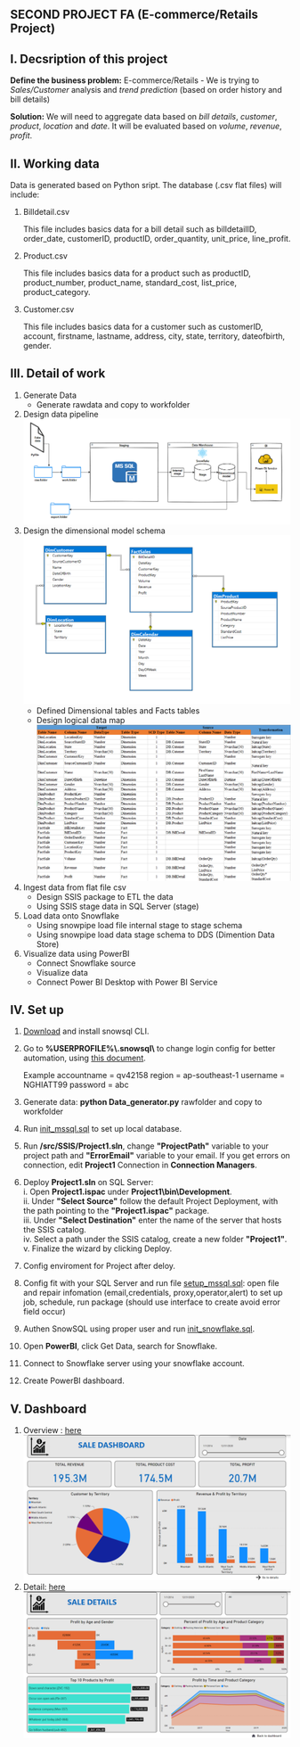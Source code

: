 ## SECOND PROJECT FA (E-commerce/Retails Project)

## I. Decsription of this project

**Define the business problem:** 
E-commerce/Retails - We is trying to *Sales/Customer* analysis and *trend prediction* (based on order history and bill details)

**Solution:**
We will need to aggregate data based on *bill details*, *customer*, *product*, *location* and *date*. It will be evaluated based on *volume*, *revenue*, *profit*.

## II. Working data

Data is generated based on Python sript. The database (.csv flat files) will include:

1. Billdetail.csv

	This file includes basics data for a bill detail such as billdetailID, order_date, customerID, productID, order_quantity, unit_price, line_profit.

2. Product.csv

	This file includes basics data for a product such as productID, product_number, product_name, standard_cost, list_price, product_category.	

3. Customer.csv

	This file includes basics data for a customer such as customerID, account, firstname, lastname, address, city, state, territory, dateofbirth, gender.

## III. Detail of work

1. Generate Data
    - Generate rawdata and copy to workfolder
2. Design data pipeline ![data_pipeline](./docs/data_pipeline.png)
3. Design the dimensional model schema ![Sale_DW](./docs/design_datawarehouse.png)
    - Defined Dimensional tables and Facts tables
    - Design logical data map ![logical_datamap](./docs/logical_datamap.png)
4. Ingest data from flat file csv
    - Design SSIS package to ETL the data
    - Using SSIS stage data in SQL Server (stage)
5. Load data onto Snowflake
    - Using snowpipe load file internal stage to stage schema
    - Using snowpipe load data stage schema to DDS (Dimention Data Store)
6. Visualize data using PowerBI
   - Connect Snowflake source
   - Visualize data
   - Connect Power BI Desktop with Power BI Service

## IV. Set up
1. [Download](https://sfc-repo.snowflakecomputing.com/snowsql/index.html) and install snowsql CLI.
2. Go to **%USERPROFILE%\\.snowsql\\** to change login config for better automation, using [this document](https://docs.snowflake.com/en/user-guide/snowsql-config.html).

   Example
	accountname = qv42158
        	region = ap-southeast-1
        	username = NGHIATT99
        	password = abc

3. Generate data: **python Data_generator.py** rawfolder and copy to workfolder
4. Run [init_mssql.sql](./src/MSSQL/init_mssql.sql) to set up local database.
5. Run **/src/SSIS/Project1.sln**, change **"ProjectPath"** variable to your project path and **"ErrorEmail"** variable to your email. If you get errors on connection, edit **Project1** Connection in **Connection Managers**.
6. Deploy **Project1.sln** on SQL Server:<br>
    i. Open **Project1.ispac** under **Project1\bin\Development**.<br>
    ii. Under **"Select Source"** follow the default Project Deployment, with the path pointing to the **"Project1.ispac"** package.<br>
    iii. Under **"Select Destination"** enter the name of the server that hosts the SSIS catalog.<br>
    iv. Select a path under the SSIS catalog, create a new folder **"Project1"**.<br>
    v. Finalize the wizard by clicking Deploy.<br>
7. Config enviroment for Project after deloy.
7. Config fit with your SQL Server and run file  [setup_mssql.sql](./src/MSSQL/setup_mssql.sql): open file and repair infomation (email,credentials, proxy,operator,alert) to set up job, schedule, run package (should use interface to create avoid error field occur)
8. Authen SnowSQL using proper user and run [init_snowflake.sql](./src/Snowflake/init_snowflake.sql).
9. Open **PowerBI**, click Get Data, search for Snowflake.
10. Connect to Snowflake server using your snowflake account.
10. Create PowerBI dashboard.
## V. Dashboard
1. Overview : [here](https://app.powerbi.com/view?r=eyJrIjoiYzA5ODFkMmYtZGExNi00ZGVlLTk2NWYtN2VhZjYzNWUyODNiIiwidCI6ImYwMWU5MzBhLWI1MmUtNDJiMS1iNzBmLWE4ODgyYjVkMDQzYiIsImMiOjEwfQ%3D%3D&pageName=ReportSection)
![DASHBOARD](./docs/DASHBOARD.png)
2. Detail: [here](https://app.powerbi.com/view?r=eyJrIjoiYzA5ODFkMmYtZGExNi00ZGVlLTk2NWYtN2VhZjYzNWUyODNiIiwidCI6ImYwMWU5MzBhLWI1MmUtNDJiMS1iNzBmLWE4ODgyYjVkMDQzYiIsImMiOjEwfQ%3D%3D&pageName=ReportSection8d472ddd8910d0334b8b)
![DASHBOARD1](./docs/DASHBOARD1.png)

